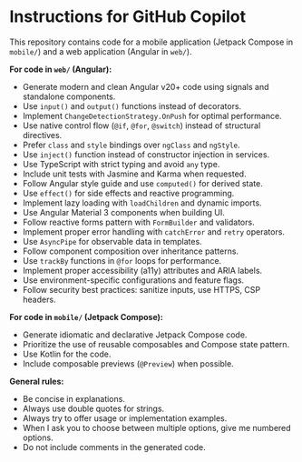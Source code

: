 # Instructions for GitHub Copilot

This repository contains code for a mobile application (Jetpack Compose in `mobile/`) and a web application (Angular in `web/`).

**For code in `web/` (Angular):**

- Generate modern and clean Angular v20+ code using signals and standalone components.
- Use `input()` and `output()` functions instead of decorators.
- Implement `ChangeDetectionStrategy.OnPush` for optimal performance.
- Use native control flow (`@if`, `@for`, `@switch`) instead of structural directives.
- Prefer `class` and `style` bindings over `ngClass` and `ngStyle`.
- Use `inject()` function instead of constructor injection in services.
- Use TypeScript with strict typing and avoid `any` type.
- Include unit tests with Jasmine and Karma when requested.
- Follow Angular style guide and use `computed()` for derived state.
- Use `effect()` for side effects and reactive programming.
- Implement lazy loading with `loadChildren` and dynamic imports.
- Use Angular Material 3 components when building UI.
- Follow reactive forms pattern with `FormBuilder` and validators.
- Implement proper error handling with `catchError` and `retry` operators.
- Use `AsyncPipe` for observable data in templates.
- Follow component composition over inheritance patterns.
- Use `trackBy` functions in `@for` loops for performance.
- Implement proper accessibility (a11y) attributes and ARIA labels.
- Use environment-specific configurations and feature flags.
- Follow security best practices: sanitize inputs, use HTTPS, CSP headers.

**For code in `mobile/` (Jetpack Compose):**

- Generate idiomatic and declarative Jetpack Compose code.
- Prioritize the use of reusable composables and Compose state pattern.
- Use Kotlin for the code.
- Include composable previews (`@Preview`) when possible.

**General rules:**

- Be concise in explanations.
- Always use double quotes for strings.
- Always try to offer usage or implementation examples.
- When I ask you to choose between multiple options, give me numbered options.
- Do not include comments in the generated code.
